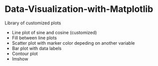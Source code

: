 # Data-Visualization-with-Matplotlib
Library of customized plots
- Line plot of sine and cosine (customized)
- Fill between line plots
- Scatter plot with marker color depeding on another variable
- Bar plot with data labels
- Contour plot
- Imshow

